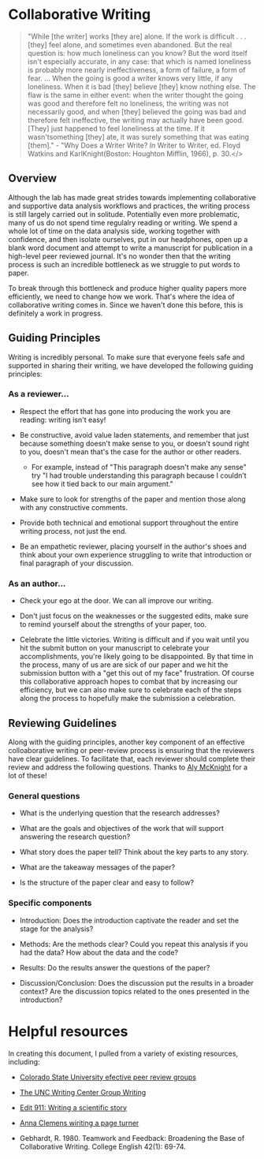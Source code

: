 # Collaborative Writing
>"While [the writer] works [they are] alone. If the work is difficult . . .[they] feel alone, and sometimes even abandoned. But the real question is: how much loneliness can you know? But the word itself isn't especially accurate, in any case: that which is named loneliness is probably more nearly ineffectiveness, a form of failure, a form of fear. ...
When the going is good a writer knows very little, if any loneliness. When it is bad [they] believe [they] know nothing else. The flaw is the same in either event: when the writer thought the going was good and therefore felt no loneliness, the writing was not necessarily good, and when [they] believed the going was bad and therefore felt ineffective, the writing may actually have been good. [They] just happened to feel loneliness at the time. If it wasn'tsomething [they] ate, it was surely something that was eating [them]." - "Why Does a Writer Write? *In* Writer to Writer, ed. Floyd Watkins and KarlKnight(Boston: Houghton Mifflin, 1966), p. 30.</>

## Overview
Although the lab has made great strides towards implementing collaborative and supportive data analysis workflows and practices, the writing process is still largely carried out in solitude. Potentially even more problematic, many of us do not spend time regulalry reading or writing. We spend a whole lot of time on the data analysis side, working together with confidence, and then isolate ourselves, put in our headphones, open up a blank word document and attempt to write a manuscript for publication in a high-level peer reviewed journal. It's no wonder then that the writing process is such an incredible bottleneck as we struggle to put words to paper. 

To break through this bottleneck and produce higher quality papers more efficiently, we need to change how we work. That's where the idea of collaborative writing comes in. Since we haven't done this before, this is definitely a work in progress. 

## Guiding Principles
Writing is incredibly personal. To make sure that everyone feels safe and supported in sharing their writing, we have developed the following guiding principles:

### As a reviewer...
- Respect the effort that has gone into producing the work you are reading: writing isn't easy!

- Be constructive, avoid value laden statements, and remember that just because something doesn't make sense to you, or doesn't sound right to you, doesn't mean that's the case for the author or other readers.
  * For example, instead of "This paragraph doesn't make any sense" try "I had trouble understanding this paragraph because I couldn’t see how it tied back to our main argument."
  
- Make sure to look for strengths of the paper and mention those along with any constructive comments.

- Provide both technical and emotional support throughout the entire writing process, not just the end.

- Be an empathetic reviewer, placing yourself in the author's shoes and think about your own experience struggling to write that introduction or final paragraph of your discussion. 

### As an author...
- Check your ego at the door. We can all improve our writing.

- Don't just focus on the weaknesses or the suggested edits, make sure to remind yourself about the strengths of your paper, too.

- Celebrate the little victories. Writing is difficult and if you wait until you hit the submit button on your manuscript to celebrate your accomplishments, you're likely going to be disappointed. By that time in the process, many of us are are sick of our paper and we hit the submission button with a "get this out of my face" frustration. Of course this collaborative approach hopes to combat that by increasing our efficiency, but we can also make sure to celebrate each of the steps along the process to hopefully make the submission a celebration.

## Reviewing Guidelines
Along with the guiding principles, another key component of an effective colloaborative writing or peer-review process is ensuring that the reviewers have clear guidelines. To facilitate that, each reviewer should complete their review and address the following questions. Thanks to [Aly McKnight](https://www.unity.edu/employee/alyson-mcknight/) for a lot of these!

### General questions
- What is the underlying question that the research addresses?

- What are the goals and objectives of the work that will support answering the research question?

- What story does the paper tell? Think about the key parts to any story.

- What are the takeaway messages of the paper?

- Is the structure of the paper clear and easy to follow?

### Specific components
- Introduction: Does the introduction captivate the reader and set the stage for the analysis?

- Methods: Are the methods clear? Could you repeat this analysis if you had the data? How about the data and the code?

- Results: Do the results answer the questions of the paper? 

- Discussion/Conclusion: Does the discussion put the results in a broader context? Are the discussion topics related to the ones presented in the introduction?


# Helpful resources
In creating this document, I pulled from a variety of existing resources, including:

- [Colorado State University efective peer review groups](https://wac.colostate.edu/docs/tipsheets/peerreviewSB.pdf)

- [The UNC Writing Center Group Writing](https://writingcenter.unc.edu/tips-and-tools/group-writing/)

- [Edit 911: Writing a scientific story](https://edit911.com/the-art-of-storytelling-in-academic-writing-5-steps-to-a-better-research-paper/)

- [Anna Clemens wiriting a page turner](https://blogs.lse.ac.uk/impactofsocialsciences/2018/05/21/writing-a-page-turner-how-to-tell-a-story-in-your-scientific-paper/)

- Gebhardt, R. 1980. Teamwork and Feedback: Broadening the Base of Collaborative Writing. College English 42(1): 69-74.
